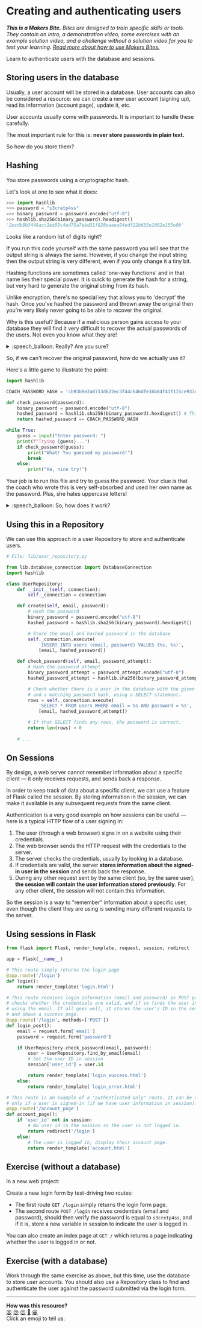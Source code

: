 # Creating and authenticating users

_**This is a Makers Bite.** Bites are designed to train specific skills or
tools. They contain an intro, a demonstration video, some exercises with an
example solution video, and a challenge without a solution video for you to test
your learning. [Read more about how to use Makers
Bites.](https://github.com/makersacademy/course/blob/main/labels/bites.md)_

Learn to authenticate users with the database and sessions.

## Storing users in the database

Usually, a user account will be stored in a database. User accounts can also be
considered a resource: we can create a new user account (signing up), read its
information (account page), update it, etc.

User accounts usually come with passwords. It is important to handle these
carefully.

The most important rule for this is: **never store passwords in plain text.**

So how do you store them?

## Hashing

You store passwords using a cryptographic hash.

Let's look at one to see what it does:

```python
>>> import hashlib
>>> password = "s3cretp4ss"
>>> binary_password = password.encode("utf-8")
>>> hashlib.sha256(binary_password).hexdigest()
'2ecdb8b3448acc1ea59c4ed75a7ebd31f828eaeea94edf22b633e1092e155e0b'
```

Looks like a random list of digits right?

If you run this code yourself with the same password you will see that the
output string is always the same. However, if you change the input string then
the output string is very different, even if you only change it a tiny bit.

Hashing functions are sometimes called 'one-way functions' and in that name lies
their special power. It is quick to generate the hash for a string, but very
hard to generate the original string from its hash.

Unlike encryption, there's no special key that allows you to 'decrypt' the hash.
Once you've hashed the password and thrown away the original then you're very
likely never going to be able to recover the original.

Why is this useful? Because if a malicious person gains access to your database
they will find it very difficult to recover the actual passwords of the users.
Not even you know what they are!

<details>
  <summary>:speech_balloon: Really? Are you sure?</summary>

  ---

  We're simplifying slightly here. Depending on how the hashing function is
  configured it can be easier or harder to discover the original password and
  there are techniques that attackers can use to make it easier.

  However, a well-configured hashing function does make it much harder for
  attackers to make use of a stolen list of passwords.

  What does 'well-configured' mean? That's beyond our scope here. Suffice to
  say, if you're working on a production application you should either use an
  industry-standard security-tested framework to handle this for you, or trust
  the work to a security expert.

  ---

</details>

So, if we can't recover the original password, how do we actually use it?

Here's a little game to illustrate the point:

```python
import hashlib

COACH_PASSWORD_HASH = 'cb93b9e2a8713d622ec3f44c646dfe16b84f41f115ce933d0600771b7943b417'

def check_password(password):
    binary_password = password.encode("utf-8")
    hashed_password = hashlib.sha256(binary_password).hexdigest() # This part does the magic
    return hashed_password == COACH_PASSWORD_HASH

while True:
    guess = input("Enter password: ")
    print(f"Trying {guess}...")
    if check_password(guess):
        print("What! You guessed my password!")
        break
    else:
        print("Ha, nice try!")
```

Your job is to run this file and try to guess the password. Your clue is that
the coach who wrote this is very self-absorbed and used her own name as the
password. Plus, she hates uppercase letters!

<details>
  <summary>:speech_balloon: So, how does it work?</summary>

  ---

  If you have stored a hash of the password and you want to work out if the user
  has entered the right password, you can hash the password they've given you
  and compare it against the hash you already have.

  Because a hashing function always returns the same output for the same input,
  if they match then the user has entered the correct password.

  ---

</details>

## Using this in a Repository

We can use this approach in a user Repository to store and authenticate users.

```python
# File: lib/user_repository.py

from lib.database_connection import DatabaseConnection
import hashlib

class UserRepository:
    def __init__(self, connection):
        self._connection = connection

    def create(self, email, password):
        # Hash the password
        binary_password = password.encode("utf-8")
        hashed_password = hashlib.sha256(binary_password).hexdigest()

        # Store the email and hashed password in the database
        self._connection.execute(
            'INSERT INTO users (email, password) VALUES (%s, %s)',
            [email, hashed_password])

    def check_password(self, email, password_attempt):
        # Hash the password attempt
        binary_password_attempt = password_attempt.encode("utf-8")
        hashed_password_attempt = hashlib.sha256(binary_password_attempt).hexdigest()

        # Check whether there is a user in the database with the given email
        # and a matching password hash, using a SELECT statement.
        rows = self._connection.execute(
            'SELECT * FROM users WHERE email = %s AND password = %s',
            [email, hashed_password_attempt])

        # If that SELECT finds any rows, the password is correct.
        return len(rows) > 0
    
    # ...
```

## On Sessions

By design, a web server cannot remember information about a specific client — it
only receives requests, and sends back a response.

In order to keep track of data about a specific client, we can use a feature of
Flask called the session. By storing information in the session, we can make it
available in any subsequent requests from the same client.

Authentication is a very good example on how sessions can be useful — here is a
typical HTTP flow of a user signing in:

1. The user (through a web browser) signs in on a website using their
   credentials.
2. The web browser sends the HTTP request with the credentials to the server.
3. The server checks the credentials, usually by looking in a database.
4. If credentials are valid, the server **stores information about the signed-in
   user in the session** and sends back the response.
5. During any other request sent by the same client (so, by the same user),
   **the session will contain the user information stored previously**. For any
   other client, the session will not contain this information.

So the session is a way to "remember" information about a specific user, even
though the client they are using is sending many different requests to the
server.

## Using sessions in Flask

```python
from flask import Flask, render_template, request, session, redirect

app = Flask(__name__)

# This route simply returns the login page
@app.route('/login')
def login():
    return render_template('login.html')

# This route receives login information (email and password) as POST parameters,
# checks whether the credentials are valid, and if so finds the user in the database
# using the email. If all goes well, it stores the user's ID in the session
# and shows a success page.
@app.route('/login', methods=['POST'])
def login_post():
    email = request.form['email']
    password = request.form['password']

    if UserRepository.check_password(email, password):
        user = UserRepository.find_by_email(email)
        # Set the user ID in session
        session['user_id'] = user.id

        return render_template('login_success.html')
    else:
        return render_template('login_error.html')

# This route is an example of a "authenticated-only" route. It can be accessed 
# only if a user is signed-in (if we have user information in session).
@app.route('/account_page')
def account_page():
    if 'user_id' not in session:
        # No user id in the session so the user is not logged in.
        return redirect('/login')
    else:
        # The user is logged in, display their account page.
        return render_template('account.html')
```

## Exercise (without a database)

In a new web project:

Create a new login form by test-driving two routes:
  * The first route `GET /login` simply returns the login form page.
  * The second route `POST /login` receives credentials (email and password),
    should then verify the password is equal to `s3cretp4ss`, and if it is,
    store a new variable in session to indicate the user is logged in.

You can also create an index page at `GET /` which returns a page indicating
whether the user is logged in or not.

## Exercise (with a database)

Work through the same exercise as above, but this time, use the database to
store user accounts. You should also use a Repository class to find and
authenticate the user against the password submitted via the login form.


<!-- BEGIN GENERATED SECTION DO NOT EDIT -->

---

**How was this resource?**  
[😫](https://airtable.com/shrUJ3t7KLMqVRFKR?prefill_Repository=makersacademy%2Fweb-applications-in-python&prefill_File=pills%2Fuser_authentication.md&prefill_Sentiment=😫) [😕](https://airtable.com/shrUJ3t7KLMqVRFKR?prefill_Repository=makersacademy%2Fweb-applications-in-python&prefill_File=pills%2Fuser_authentication.md&prefill_Sentiment=😕) [😐](https://airtable.com/shrUJ3t7KLMqVRFKR?prefill_Repository=makersacademy%2Fweb-applications-in-python&prefill_File=pills%2Fuser_authentication.md&prefill_Sentiment=😐) [🙂](https://airtable.com/shrUJ3t7KLMqVRFKR?prefill_Repository=makersacademy%2Fweb-applications-in-python&prefill_File=pills%2Fuser_authentication.md&prefill_Sentiment=🙂) [😀](https://airtable.com/shrUJ3t7KLMqVRFKR?prefill_Repository=makersacademy%2Fweb-applications-in-python&prefill_File=pills%2Fuser_authentication.md&prefill_Sentiment=😀)  
Click an emoji to tell us.

<!-- END GENERATED SECTION DO NOT EDIT -->

